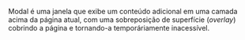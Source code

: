 Modal é uma janela que exibe um conteúdo adicional em uma camada acima da página atual, com uma sobreposição de superfície (_overlay_) cobrindo a página e tornando-a temporáriamente inacessível.
